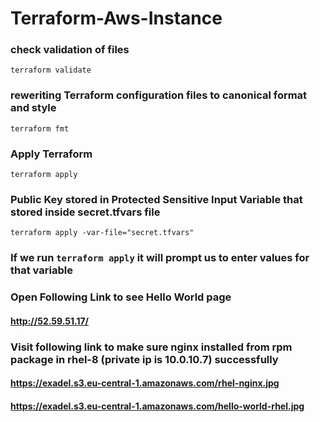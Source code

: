 # Terraform-Aws-Instance

### check validation of files
`terraform validate` 

### reweriting Terraform configuration files to canonical format and style
`terraform fmt`

### Apply Terraform
`terraform apply`

### Public Key stored in Protected Sensitive Input Variable that stored inside secret.tfvars file
`terraform apply -var-file="secret.tfvars"`

### If we run `terraform apply` it will prompt us to enter values for that variable

### Open Following Link to see Hello World page
#### http://52.59.51.17/

### Visit following link to make sure nginx installed from rpm package in rhel-8 (private ip is 10.0.10.7) successfully
#### https://exadel.s3.eu-central-1.amazonaws.com/rhel-nginx.jpg
#### https://exadel.s3.eu-central-1.amazonaws.com/hello-world-rhel.jpg